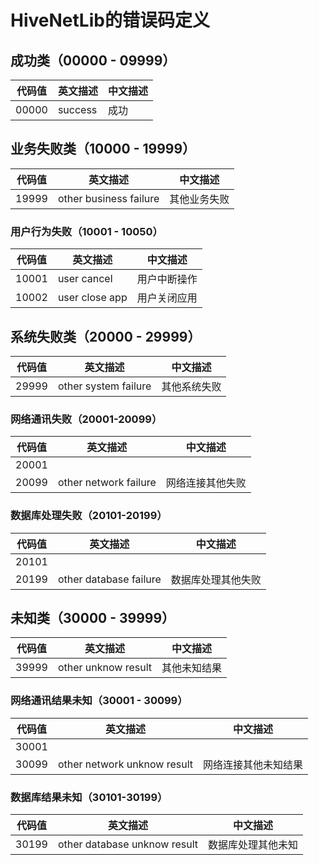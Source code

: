 # HiveNetLib的错误码定义

## 成功类（00000 - 09999）

| 代码值 | 英文描述 | 中文描述 |
| ------ | -------- | -------- |
| 00000  | success  | 成功     |



## 业务失败类（10000 - 19999）

| 代码值 | 英文描述               | 中文描述     |
| ------ | ---------------------- | ------------ |
| 19999  | other business failure | 其他业务失败 |

### 用户行为失败（10001 - 10050）

| 代码值 | 英文描述       | 中文描述     |
| ------ | -------------- | ------------ |
| 10001  | user cancel    | 用户中断操作 |
| 10002  | user close app | 用户关闭应用 |




## 系统失败类（20000 - 29999）

| 代码值 | 英文描述             | 中文描述     |
| ------ | -------------------- | ------------ |
| 29999  | other system failure | 其他系统失败 |

### 网络通讯失败（20001-20099）

| 代码值 | 英文描述              | 中文描述         |
| ------ | --------------------- | ---------------- |
| 20001  |                       |                  |
| 20099  | other network failure | 网络连接其他失败 |

### 数据库处理失败（20101-20199）

| 代码值 | 英文描述               | 中文描述           |
| ------ | ---------------------- | ------------------ |
| 20101  |                        |                    |
| 20199  | other database failure | 数据库处理其他失败 |



## 未知类（30000 - 39999）

| 代码值 | 英文描述            | 中文描述     |
| ------ | ------------------- | ------------ |
| 39999  | other unknow result | 其他未知结果 |

### 网络通讯结果未知（30001 - 30099）

| 代码值 | 英文描述                    | 中文描述             |
| ------ | --------------------------- | -------------------- |
| 30001  |                             |                      |
| 30099  | other network unknow result | 网络连接其他未知结果 |

### 数据库结果未知（30101-30199）

| 代码值 | 英文描述                     | 中文描述           |
| ------ | ---------------------------- | ------------------ |
| 30199  | other database unknow result | 数据库处理其他未知 |